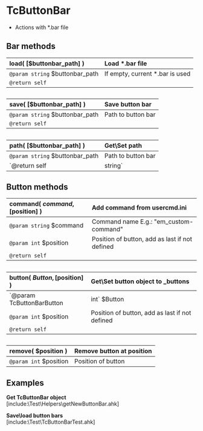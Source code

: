 # TcButtonBar  
* Actions with \*.bar file  

## Bar methods  

| __load__( [$buttonbar_path] )	|Load \*.bar file	|  
|:---	|:---	|  
|`@param string` $buttonbar_path	|If empty, current \*.bar is used	|  
|`@return self`	|	|  

##  

| __save__( [$buttonbar_path] )	|Save button bar	|  
|:---	|:---	|  
|`@param string` $buttonbar_path	|Path to button bar	|  
|`@return self`	|	|  

##  

| __path__( [$buttonbar_path] )	|Get\Set path	|  
|:---	|:---	|  
|`@param string` $buttonbar_path	|Path to button bar	|  
|`@return self|string`	|	|  


## Button methods  

| __command__( $command, [$position] )	|Add command from usercmd.ini	|  
|:---	|:---	|  
|`@param string` $command	|Command name E.g.:  "em_custom-command"	|  
|`@param int` $position	|Position of button, add as last if not defined	|  
|`@return self`	|	|  

##  


| __button__( $Button, [$position] )	|Get\Set button object to \_buttons	|  
|:---	|:---	|  
|`@param TcButtonBarButton|int` $Button	|Button to be added, or button position to get	|  
|`@param int` $position	|Position of button, add as last if not defined	|  
|`@return self`	|	|  

##  

| __remove__( $position )	|Remove button at position	|  
|:---	|:---	|  
|`@param int` $position	|Position of button	|  

##  


## Examples  

__Get TcButtonBar object__  
[include:\Test\Helpers\getNewButtonBar.ahk]  

__Save\load button bars__  
[include:\Test\TcButtonBarTest.ahk]  



  